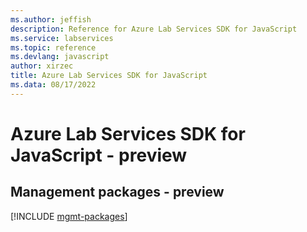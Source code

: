 ```yaml
---
ms.author: jeffish
description: Reference for Azure Lab Services SDK for JavaScript
ms.service: labservices
ms.topic: reference
ms.devlang: javascript
author: xirzec
title: Azure Lab Services SDK for JavaScript
ms.data: 08/17/2022
---
```

# Azure Lab Services SDK for JavaScript - preview

## Management packages - preview
[!INCLUDE [mgmt-packages](lab-services-mgmt-index.md)]